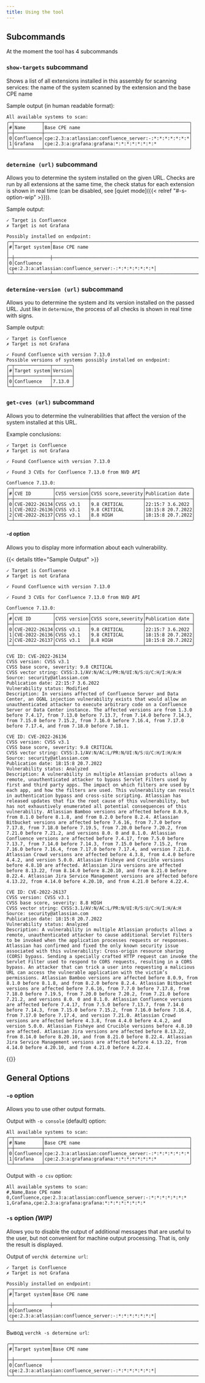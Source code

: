 ```yaml
---
title: Using the tool
---
```


## Subcommands
At the moment the tool has 4 subcommands

### `show-targets` subcommand
Shows a list of all extensions installed in this assembly for scanning services: the name of the system scanned by the extension and the base CPE name

Sample output (in human readable format):
```text
All available systems to scan:
╭─┬──────────┬─────────────────────────────────────────────────────╮
│#│Name      │Base CPE name                                        │
├─┼──────────┼─────────────────────────────────────────────────────┤
│0│Confluence│cpe:2.3:a:atlassian:confluence_server:-:*:*:*:*:*:*:*│
│1│Grafana   │cpe:2.3:a:grafana:grafana:*:*:*:*:*:*:*:*            │
╰─┴──────────┴─────────────────────────────────────────────────────╯
```

### `determine (url)` subcommand
Allows you to determine the system installed on the given URL. Checks are run by all extensions at the same time, the check status for each extension is shown in real time (can be disabled, see [quiet mode]({{< relref "#-s-option-wip" >}})).

Sample output:
```text
✓ Target is Confluence
✗ Target is not Grafana

Possibly installed on endpoint:
╭─┬─────────────┬─────────────────────────────────────────────────────╮
│#│Target system│Base CPE name                                        │
├─┼─────────────┼─────────────────────────────────────────────────────┤
│0│Confluence   │cpe:2.3:a:atlassian:confluence_server:-:*:*:*:*:*:*:*│
╰─┴─────────────┴─────────────────────────────────────────────────────╯
```

### `determine-version (url)` subcommand
Allows you to determine the system and its version installed on the passed URL. Just like in `determine`, the process of all checks is shown in real time with signs.

Sample output:
```text
✓ Target is Confluence
✗ Target is not Grafana

✓ Found Confluence with version 7.13.0
Possible versions of systems possibly installed on endpoint:
╭─┬─────────────┬───────╮
│#│Target system│Version│
├─┼─────────────┼───────┤
│0│Confluence   │7.13.0 │
╰─┴─────────────┴───────╯
```

### `get-cves (url)` subcommand
Allows you to determine the vulnerabilities that affect the version of the system installed at this URL.

Example conclusions:
```text
✓ Target is Confluence
✗ Target is not Grafana

✓ Found Confluence with version 7.13.0

✓ Found 3 CVEs for Confluence 7.13.0 from NVD API

Confluence 7.13.0:
╭─┬──────────────┬────────────┬───────────────────┬─────────────────╮
│#│CVE ID        │CVSS version│CVSS score,severity│Publication date │
├─┼──────────────┼────────────┼───────────────────┼─────────────────┤
│0│CVE-2022-26134│CVSS v3.1   │9.8 CRITICAL       │22:15:7 3.6.2022 │
│1│CVE-2022-26136│CVSS v3.1   │9.8 CRITICAL       │18:15:8 20.7.2022│
│2│CVE-2022-26137│CVSS v3.1   │8.8 HIGH           │18:15:8 20.7.2022│
╰─┴──────────────┴────────────┴───────────────────┴─────────────────╯
```

#### `-d` option
Allows you to display more information about each vulnerability.

{{< details title="Sample Output" >}}
```text
✓ Target is Confluence
✗ Target is not Grafana

✓ Found Confluence with version 7.13.0

✓ Found 3 CVEs for Confluence 7.13.0 from NVD API

Confluence 7.13.0:
╭─┬──────────────┬────────────┬───────────────────┬─────────────────╮
│#│CVE ID        │CVSS version│CVSS score,severity│Publication date │
├─┼──────────────┼────────────┼───────────────────┼─────────────────┤
│0│CVE-2022-26134│CVSS v3.1   │9.8 CRITICAL       │22:15:7 3.6.2022 │
│1│CVE-2022-26136│CVSS v3.1   │9.8 CRITICAL       │18:15:8 20.7.2022│
│2│CVE-2022-26137│CVSS v3.1   │8.8 HIGH           │18:15:8 20.7.2022│
╰─┴──────────────┴────────────┴───────────────────┴─────────────────╯

CVE ID: CVE-2022-26134
CVSS version: CVSS v3.1
CVSS base score, severity: 9.8 CRITICAL
CVSS vector string: CVSS:3.1/AV:N/AC:L/PR:N/UI:N/S:U/C:H/I:H/A:H
Source: security@atlassian.com
Publication date: 22:15:7 3.6.2022
Vulnerability status: Modified
Description: In versions affected of Confluence Server and Data Center, an OGNL injection vulnerability exists that would allow an unauthenticated attacker to execute arbitrary code on a Confluence Server or Data Center instance. The affected versions are from 1.3.0 before 7.4.17, from 7.13.0 before 7.13.7, from 7.14.0 before 7.14.3, from 7.15.0 before 7.15.2, from 7.16.0 before 7.16.4, from 7.17.0 before 7.17.4, and from 7.18.0 before 7.18.1.

CVE ID: CVE-2022-26136
CVSS version: CVSS v3.1
CVSS base score, severity: 9.8 CRITICAL
CVSS vector string: CVSS:3.1/AV:N/AC:L/PR:N/UI:N/S:U/C:H/I:H/A:H
Source: security@atlassian.com
Publication date: 18:15:8 20.7.2022
Vulnerability status: Analyzed
Description: A vulnerability in multiple Atlassian products allows a remote, unauthenticated attacker to bypass Servlet Filters used by first and third party apps. The impact on which filters are used by each app, and how the filters are used. This vulnerability can result in authentication bypass and cross-site scripting. Atlassian has released updates that fix the root cause of this vulnerability, but has not exhaustively enumerated all potential consequences of this vulnerability. Atlassian Bamboo versions are affected before 8.0.9, from 8.1.0 before 8.1.8, and from 8.2.0 before 8.2.4. Atlassian Bitbucket versions are affected before 7.6.16, from 7.7.0 before 7.17.8, from 7.18.0 before 7.19.5, from 7.20.0 before 7.20.2, from 7.21.0 before 7.21.2, and versions 8.0. 0 and 8.1.0. Atlassian Confluence versions are affected before 7.4.17, from 7.5.0 before 7.13.7, from 7.14.0 before 7.14.3, from 7.15.0 before 7.15.2, from 7.16.0 before 7.16.4, from 7.17.0 before 7.17.4, and version 7.21.0. Atlassian Crowd versions are affected before 4.3.8, from 4.4.0 before 4.4.2, and version 5.0.0. Atlassian Fisheye and Crucible versions before 4.8.10 are affected. Atlassian Jira versions are affected before 8.13.22, from 8.14.0 before 8.20.10, and from 8.21.0 before 8.22.4. Atlassian Jira Service Management versions are affected before 4.13.22, from 4.14.0 before 4.20.10, and from 4.21.0 before 4.22.4.

CVE ID: CVE-2022-26137
CVSS version: CVSS v3.1
CVSS base score, severity: 8.8 HIGH
CVSS vector string: CVSS:3.1/AV:N/AC:L/PR:N/UI:R/S:U/C:H/I:H/A:H
Source: security@atlassian.com
Publication date: 18:15:8 20.7.2022
Vulnerability status: Analyzed
Description: A vulnerability in multiple Atlassian products allows a remote, unauthenticated attacker to cause additional Servlet Filters to be invoked when the application processes requests or responses. Atlassian has confirmed and fixed the only known security issue associated with this vulnerability: Cross-origin resource sharing (CORS) bypass. Sending a specially crafted HTTP request can invoke the Servlet Filter used to respond to CORS requests, resulting in a CORS bypass. An attacker that can trick a user into requesting a malicious URL can access the vulnerable application with the victim’s permissions. Atlassian Bamboo versions are affected before 8.0.9, from 8.1.0 before 8.1.8, and from 8.2.0 before 8.2.4. Atlassian Bitbucket versions are affected before 7.6.16, from 7.7.0 before 7.17.8, from 7.18.0 before 7.19.5, from 7.20.0 before 7.20.2, from 7.21.0 before 7.21.2, and versions 8.0. 0 and 8.1.0. Atlassian Confluence versions are affected before 7.4.17, from 7.5.0 before 7.13.7, from 7.14.0 before 7.14.3, from 7.15.0 before 7.15.2, from 7.16.0 before 7.16.4, from 7.17.0 before 7.17.4, and version 7.21.0. Atlassian Crowd versions are affected before 4.3.8, from 4.4.0 before 4.4.2, and version 5.0.0. Atlassian Fisheye and Crucible versions before 4.8.10 are affected. Atlassian Jira versions are affected before 8.13.22, from 8.14.0 before 8.20.10, and from 8.21.0 before 8.22.4. Atlassian Jira Service Management versions are affected before 4.13.22, from 4.14.0 before 4.20.10, and from 4.21.0 before 4.22.4.
```
{{</details>}}


## General Options

### `-o` option
Allows you to use other output formats.

Output with `-o console` (default) option:
```text
All available systems to scan:
╭─┬──────────┬─────────────────────────────────────────────────────╮
│#│Name      │Base CPE name                                        │
├─┼──────────┼─────────────────────────────────────────────────────┤
│0│Confluence│cpe:2.3:a:atlassian:confluence_server:-:*:*:*:*:*:*:*│
│1│Grafana   │cpe:2.3:a:grafana:grafana:*:*:*:*:*:*:*:*            │
╰─┴──────────┴─────────────────────────────────────────────────────╯
```

Output with `-o csv` option:
```text
All available systems to scan:
#,Name,Base CPE name
0,Confluence,cpe:2.3:a:atlassian:confluence_server:-:*:*:*:*:*:*:*
1,Grafana,cpe:2.3:a:grafana:grafana:*:*:*:*:*:*:*:*
```

### `-s` option *(WIP)*
Allows you to disable the output of additional messages that are useful to the user, but not convenient for machine output processing. That is, only the result is displayed.

Output of `verchk determine url`:
```text
✓ Target is Confluence
✗ Target is not Grafana

Possibly installed on endpoint:
╭─┬─────────────┬─────────────────────────────────────────────────────╮
│#│Target system│Base CPE name                                        │
├─┼─────────────┼─────────────────────────────────────────────────────┤
│0│Confluence   │cpe:2.3:a:atlassian:confluence_server:-:*:*:*:*:*:*:*│
╰─┴─────────────┴─────────────────────────────────────────────────────╯
```

Вывод `verchk -s determine url`:
```text
╭─┬─────────────┬─────────────────────────────────────────────────────╮
│#│Target system│Base CPE name                                        │
├─┼─────────────┼─────────────────────────────────────────────────────┤
│0│Confluence   │cpe:2.3:a:atlassian:confluence_server:-:*:*:*:*:*:*:*│
╰─┴─────────────┴─────────────────────────────────────────────────────╯
```
